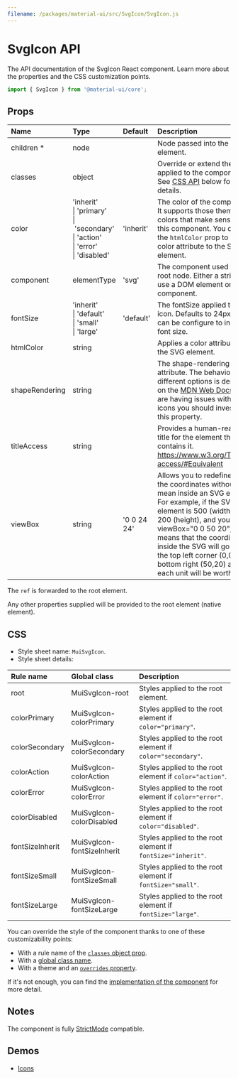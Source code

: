 ```yaml
---
filename: /packages/material-ui/src/SvgIcon/SvgIcon.js
---
```


<!--- This documentation is automatically generated, do not try to edit it. -->

# SvgIcon API

<p class="description">The API documentation of the SvgIcon React component. Learn more about the properties and the CSS customization points.</p>

```js
import { SvgIcon } from '@material-ui/core';
```



## Props

| Name | Type | Default | Description |
|:-----|:-----|:--------|:------------|
| <span class="prop-name required">children&nbsp;*</span> | <span class="prop-type">node</span> |  | Node passed into the SVG element. |
| <span class="prop-name">classes</span> | <span class="prop-type">object</span> |  | Override or extend the styles applied to the component. See [CSS API](#css) below for more details. |
| <span class="prop-name">color</span> | <span class="prop-type">'inherit'<br>&#124;&nbsp;'primary'<br>&#124;&nbsp;'secondary'<br>&#124;&nbsp;'action'<br>&#124;&nbsp;'error'<br>&#124;&nbsp;'disabled'</span> | <span class="prop-default">'inherit'</span> | The color of the component. It supports those theme colors that make sense for this component. You can use the `htmlColor` prop to apply a color attribute to the SVG element. |
| <span class="prop-name">component</span> | <span class="prop-type">elementType</span> | <span class="prop-default">'svg'</span> | The component used for the root node. Either a string to use a DOM element or a component. |
| <span class="prop-name">fontSize</span> | <span class="prop-type">'inherit'<br>&#124;&nbsp;'default'<br>&#124;&nbsp;'small'<br>&#124;&nbsp;'large'</span> | <span class="prop-default">'default'</span> | The fontSize applied to the icon. Defaults to 24px, but can be configure to inherit font size. |
| <span class="prop-name">htmlColor</span> | <span class="prop-type">string</span> |  | Applies a color attribute to the SVG element. |
| <span class="prop-name">shapeRendering</span> | <span class="prop-type">string</span> |  | The shape-rendering attribute. The behavior of the different options is described on the [MDN Web Docs](https://developer.mozilla.org/en-US/docs/Web/SVG/Attribute/shape-rendering). If you are having issues with blurry icons you should investigate this property. |
| <span class="prop-name">titleAccess</span> | <span class="prop-type">string</span> |  | Provides a human-readable title for the element that contains it. https://www.w3.org/TR/SVG-access/#Equivalent |
| <span class="prop-name">viewBox</span> | <span class="prop-type">string</span> | <span class="prop-default">'0 0 24 24'</span> | Allows you to redefine what the coordinates without units mean inside an SVG element. For example, if the SVG element is 500 (width) by 200 (height), and you pass viewBox="0 0 50 20", this means that the coordinates inside the SVG will go from the top left corner (0,0) to bottom right (50,20) and each unit will be worth 10px. |

The `ref` is forwarded to the root element.

Any other properties supplied will be provided to the root element (native element).

## CSS

- Style sheet name: `MuiSvgIcon`.
- Style sheet details:

| Rule name | Global class | Description |
|:-----|:-------------|:------------|
| <span class="prop-name">root</span> | <span class="prop-name">MuiSvgIcon-root</span> | Styles applied to the root element.
| <span class="prop-name">colorPrimary</span> | <span class="prop-name">MuiSvgIcon-colorPrimary</span> | Styles applied to the root element if `color="primary"`.
| <span class="prop-name">colorSecondary</span> | <span class="prop-name">MuiSvgIcon-colorSecondary</span> | Styles applied to the root element if `color="secondary"`.
| <span class="prop-name">colorAction</span> | <span class="prop-name">MuiSvgIcon-colorAction</span> | Styles applied to the root element if `color="action"`.
| <span class="prop-name">colorError</span> | <span class="prop-name">MuiSvgIcon-colorError</span> | Styles applied to the root element if `color="error"`.
| <span class="prop-name">colorDisabled</span> | <span class="prop-name">MuiSvgIcon-colorDisabled</span> | Styles applied to the root element if `color="disabled"`.
| <span class="prop-name">fontSizeInherit</span> | <span class="prop-name">MuiSvgIcon-fontSizeInherit</span> | Styles applied to the root element if `fontSize="inherit"`.
| <span class="prop-name">fontSizeSmall</span> | <span class="prop-name">MuiSvgIcon-fontSizeSmall</span> | Styles applied to the root element if `fontSize="small"`.
| <span class="prop-name">fontSizeLarge</span> | <span class="prop-name">MuiSvgIcon-fontSizeLarge</span> | Styles applied to the root element if `fontSize="large"`.

You can override the style of the component thanks to one of these customizability points:

- With a rule name of the [`classes` object prop](/customization/components/#overriding-styles-with-classes).
- With a [global class name](/customization/components/#overriding-styles-with-global-class-names).
- With a theme and an [`overrides` property](/customization/globals/#css).

If it's not enough, you can find the [implementation of the component](https://github.com/mui-org/material-ui/blob/master/packages/material-ui/src/SvgIcon/SvgIcon.js) for more detail.

## Notes

The component is fully [StrictMode](https://reactjs.org/docs/strict-mode.html) compatible.

## Demos

- [Icons](/components/icons/)

